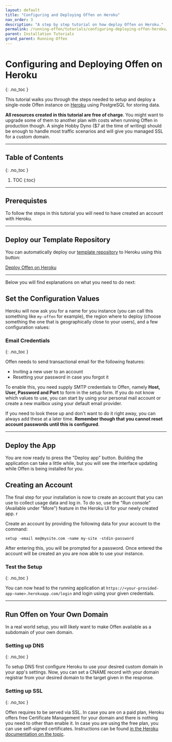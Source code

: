 ```yaml
---
layout: default
title: "Configuring and Deploying Offen on Heroku"
nav_order: 3
description: "A step by step tutorial on how deploy Offen on Heroku."
permalink: /running-offen/tutorials/configuring-deploying-offen-heroku/
parent: Installation Tutorials
grand_parent: Running Offen
---
```


# Configuring and Deploying Offen on Heroku
{: .no_toc }

This tutorial walks you through the steps needed to setup and deploy a single-node Offen instance on [Heroku][heroku] using PostgreSQL for storing data.

__All resources created in this tutorial are free of charge__. You might want to upgrade some of them to another plan with costs when running Offen in production though. A single Hobby Dyno ($7 at the time of writing) should be enough to handle most traffic scenarios and will give you managed SSL for a custom domain.

[heroku]: https://www.heroku.com/

---

## Table of Contents
{: .no_toc }

1. TOC
{:toc}

---

## Prerequistes

To follow the steps in this tutorial you will need to have created an account with Heroku.

---

## Deploy our Template Repository

You can automatically deploy our [template repository][template] to Heroku using this button:

<a class="btn btn-outline" target="_blank" href="https://heroku.com/deploy?template=https://github.com/offen/heroku/tree/master">Deploy Offen on Heroku</a>

[template]: https://github.com/offen/heroku

---

Below you will find explanations on what you need to do next:

## Set the Configuration Values

Heroku will now ask you for a name for you instance (you can call this something like `my-offen` for example), the region where to deploy (choose something the one that is geographically close to your users), and a few configuration values:

### Email Credentials
{: .no_toc }

Offen needs to send transactional email for the following features:

- Inviting a new user to an account
- Resetting your password in case you forgot it

To enable this, you need supply SMTP credentials to Offen, namely __Host, User, Password and Port__ to form in the setup form. If you do not know which values to use, you can start by using your personal mail account or create a new mailbox using your default email provider.

If you need to look these up and don't want to do it right away, you can always add these at a later time. __Remember though that you cannot reset account passwords until this is configured__.

---

## Deploy the App

You are now ready to press the "Deploy app" button. Building the application can take a little while, but you will see the interface updating while Offen is being installed for you.

## Creating an Account

The final step for your installation is now to create an account that you can use to collect usage data and log in. To do so, use the "Run console" (Available under "More") feature in the Heroku UI for your newly created app. r

Create an account by providing the following data for your account to the command:

```
setup -email me@mysite.com -name my-site -stdin-password
```

After entering this, you will be prompted for a password. Once entered the account will be created an you are now able to use your instance.

### Test the Setup
{: .no_toc }

You can now head to the running application at `https://<your-provided-app-name>.herokuapp.com/login` and login using your given credentials.

---

## Run Offen on Your Own Domain

In a real world setup, you will likely want to make Offen available as a subdomain of your own domain.

### Setting up DNS
{: .no_toc }

To setup DNS first configure Heroku to use your desired custom domain in your app's settings. Now, you can set a CNAME record with your domain registrar from your desired domain to the target given in the response.

### Setting up SSL
{: .no_toc }

Offen requires to be served via SSL. In case you are on a paid plan, Heroku offers free Certificate Management for your domain and there is nothing you need to other than enable it. In case you are using the free plan, you can use self-signed certificates. Instructions can be found [in the Heroku documentation on the topic][heroku-ssl].

[heroku-ssl]: https://devcenter.heroku.com/articles/ssl
